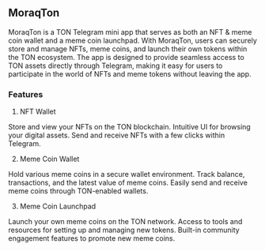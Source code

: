 ## MoraqTon

MoraqTon is a TON Telegram mini app that serves as both an NFT & meme coin wallet and a meme coin launchpad. With MoraqTon, users can securely store and manage NFTs, meme coins, and launch their own tokens within the TON ecosystem. The app is designed to provide seamless access to TON assets directly through Telegram, making it easy for users to participate in the world of NFTs and meme tokens without leaving the app.

### Features

1. NFT Wallet

Store and view your NFTs on the TON blockchain.
Intuitive UI for browsing your digital assets.
Send and receive NFTs with a few clicks within Telegram.

2. Meme Coin Wallet

Hold various meme coins in a secure wallet environment.
Track balance, transactions, and the latest value of meme coins.
Easily send and receive meme coins through TON-enabled wallets.

3. Meme Coin Launchpad

Launch your own meme coins on the TON network.
Access to tools and resources for setting up and managing new tokens.
Built-in community engagement features to promote new meme coins.
